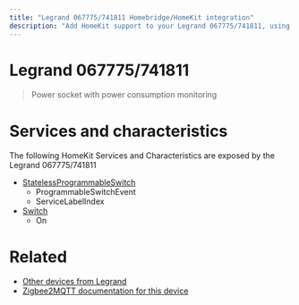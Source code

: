 ```yaml
---
title: "Legrand 067775/741811 Homebridge/HomeKit integration"
description: "Add HomeKit support to your Legrand 067775/741811, using Homebridge, Zigbee2MQTT and homebridge-z2m."
---
```

<!---
This file has been GENERATED using src/docgen/docgen.ts
DO NOT EDIT THIS FILE MANUALLY!
-->
# Legrand 067775/741811
> Power socket with power consumption monitoring


# Services and characteristics
The following HomeKit Services and Characteristics are exposed by
the Legrand 067775/741811

* [StatelessProgrammableSwitch](../../action.md)
  * ProgrammableSwitchEvent
  * ServiceLabelIndex
* [Switch](../../switch.md)
  * On


# Related
* [Other devices from Legrand](../index.md#legrand)
* [Zigbee2MQTT documentation for this device](https://www.zigbee2mqtt.io/devices/067775_741811.html)